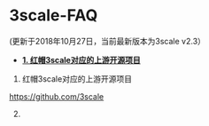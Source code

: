 # 3scale-FAQ
(更新于2018年10月27日，当前最新版本为3scale v2.3）

- [**1. 红帽3scale对应的上游开源项目**](#upstream-project)

1. 红帽3scale对应的上游开源项目

  https://github.com/3scale

2. 
